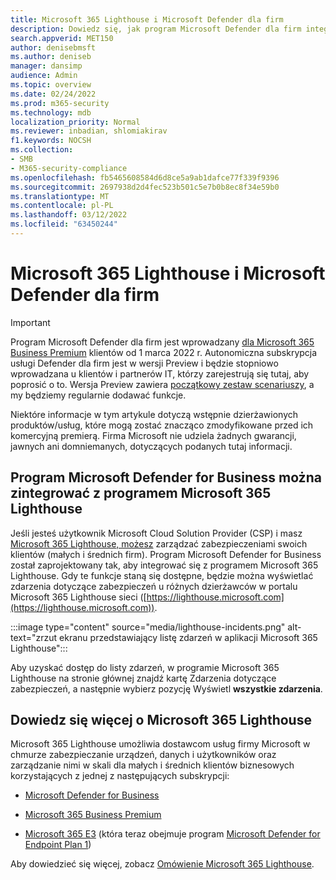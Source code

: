 ```yaml
---
title: Microsoft 365 Lighthouse i Microsoft Defender dla firm
description: Dowiedz się, jak program Microsoft Defender dla firm integruje się z programem Microsoft 365 Lighthouse
search.appverid: MET150
author: denisebmsft
ms.author: deniseb
manager: dansimp
audience: Admin
ms.topic: overview
ms.date: 02/24/2022
ms.prod: m365-security
ms.technology: mdb
localization_priority: Normal
ms.reviewer: inbadian, shlomiakirav
f1.keywords: NOCSH
ms.collection:
- SMB
- M365-security-compliance
ms.openlocfilehash: fb5465608584d6d8ce5a9ab1dafce77f339f9396
ms.sourcegitcommit: 2697938d2d4fec523b501c5e7b0b8ec8f34e59b0
ms.translationtype: MT
ms.contentlocale: pl-PL
ms.lasthandoff: 03/12/2022
ms.locfileid: "63450244"
---
```

# <a name="microsoft-365-lighthouse-and-microsoft-defender-for-business"></a>Microsoft 365 Lighthouse i Microsoft Defender dla firm

> [!IMPORTANT]
> Program Microsoft Defender dla firm jest wprowadzany [dla Microsoft 365 Business Premium](../../business-premium/index.md) klientów od 1 marca 2022 r. Autonomiczna subskrypcja usługi Defender dla firm jest w wersji Preview i będzie stopniowo wprowadzana u klientów i partnerów IT, [](https://aka.ms/mdb-preview) którzy zarejestrują się tutaj, aby poprosić o to. Wersja Preview zawiera [początkowy zestaw scenariuszy](mdb-tutorials.md#try-these-preview-scenarios), a my będziemy regularnie dodawać funkcje.
> 
> Niektóre informacje w tym artykule dotyczą wstępnie dzierżawionych produktów/usług, które mogą zostać znacząco zmodyfikowane przed ich komercyjną premierą. Firma Microsoft nie udziela żadnych gwarancji, jawnych ani domniemanych, dotyczących podanych tutaj informacji. 

## <a name="microsoft-defender-for-business-integrates-with-microsoft-365-lighthouse"></a>Program Microsoft Defender for Business można zintegrować z programem Microsoft 365 Lighthouse

Jeśli jesteś użytkownik Microsoft Cloud Solution Provider (CSP) i masz [Microsoft 365 Lighthouse, możesz](../../lighthouse/m365-lighthouse-overview.md) zarządzać zabezpieczeniami swoich klientów (małych i średnich firm). Program Microsoft Defender for Business został zaprojektowany tak, aby integrować się z programem Microsoft 365 Lighthouse. Gdy te funkcje staną się dostępne, będzie można wyświetlać zdarzenia dotyczące zabezpieczeń u różnych dzierżawców w portalu Microsoft 365 Lighthouse sieci ([https://lighthouse.microsoft.com](https://lighthouse.microsoft.com)). 

:::image type="content" source="media/lighthouse-incidents.png" alt-text="zrzut ekranu przedstawiający listę zdarzeń w aplikacji Microsoft 365 Lighthouse":::

Aby uzyskać dostęp do listy zdarzeń, w programie Microsoft 365 Lighthouse na stronie głównej znajdź kartę Zdarzenia dotyczące zabezpieczeń,  a następnie wybierz pozycję Wyświetl **wszystkie zdarzenia**.

## <a name="learn-more-about-microsoft-365-lighthouse"></a>Dowiedz się więcej o Microsoft 365 Lighthouse

Microsoft 365 Lighthouse umożliwia dostawcom usług firmy Microsoft w chmurze zabezpieczanie urządzeń, danych i użytkowników oraz zarządzanie nimi w skali dla małych i średnich klientów biznesowych korzystających z jednej z następujących subskrypcji:

- [Microsoft Defender for Business](mdb-overview.md)

- [Microsoft 365 Business Premium](../../admin/admin-overview/what-is-microsoft-365.md)

- [Microsoft 365 E3](../../enterprise/microsoft-365-overview.md) (która teraz obejmuje program [Microsoft Defender for Endpoint Plan 1](../defender-endpoint/defender-endpoint-plan-1.md))

Aby dowiedzieć się więcej, zobacz [Omówienie Microsoft 365 Lighthouse](../../lighthouse/m365-lighthouse-overview.md).